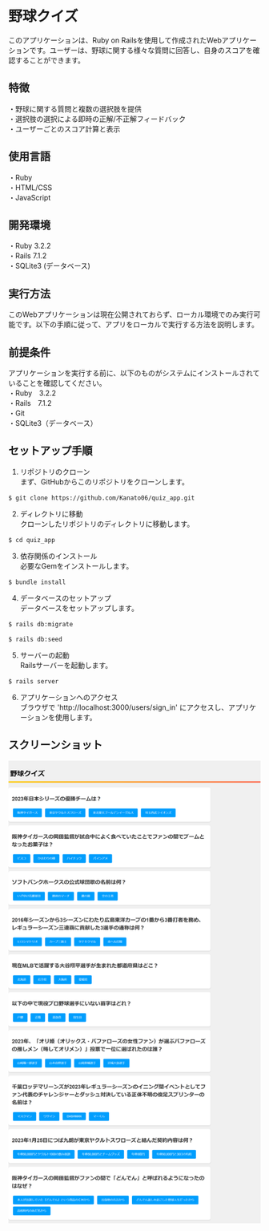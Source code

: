 # 野球クイズ

このアプリケーションは、Ruby on Railsを使用して作成されたWebアプリケーションです。ユーザーは、野球に関する様々な質問に回答し、自身のスコアを確認することができます。

## 特徴  
・野球に関する質問と複数の選択肢を提供  
・選択肢の選択による即時の正解/不正解フィードバック  
・ユーザーごとのスコア計算と表示  
  
## 使用言語  
・Ruby  
・HTML/CSS  
・JavaScript  
  
## 開発環境    
・Ruby 3.2.2  
・Rails 7.1.2  
・SQLite3 (データベース)  
  
## 実行方法  
このWebアプリケーションは現在公開されておらず、ローカル環境でのみ実行可能です。以下の手順に従って、アプリをローカルで実行する方法を説明します。  
  
## 前提条件    
アプリケーションを実行する前に、以下のものがシステムにインストールされていることを確認してください。  
・Ruby　3.2.2  
・Rails　7.1.2  
・Git  
・SQLite3（データベース）  
  
## セットアップ手順  
1. リポジトリのクローン  
まず、GitHubからこのリポジトリをクローンします。  
```
$ git clone https://github.com/Kanato06/quiz_app.git
```
  
2. ディレクトリに移動  
クローンしたリポジトリのディレクトリに移動します。  
```
$ cd quiz_app
```

3. 依存関係のインストール  
必要なGemをインストールします。
```
$ bundle install
```

4. データベースのセットアップ  
データベースをセットアップします。
```
$ rails db:migrate
```
```
$ rails db:seed
```

5. サーバーの起動  
Railsサーバーを起動します。
```
$ rails server
```

6. アプリケーションへのアクセス  
ブラウザで 'http://localhost:3000/users/sign_in' にアクセスし、アプリケーションを使用します。

## スクリーンショット
  
![Example Image](images/screenshot.png)

